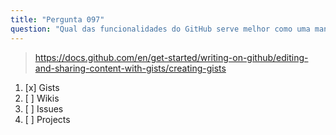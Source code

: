 ```yaml
---
title: "Pergunta 097"
question: "Qual das funcionalidades do GitHub serve melhor como uma maneira simples de compartilhar pequenos trechos de código com outras pessoas?"
---
```



> https://docs.github.com/en/get-started/writing-on-github/editing-and-sharing-content-with-gists/creating-gists
1. [x] Gists
1. [ ] Wikis
1. [ ] Issues
1. [ ] Projects

